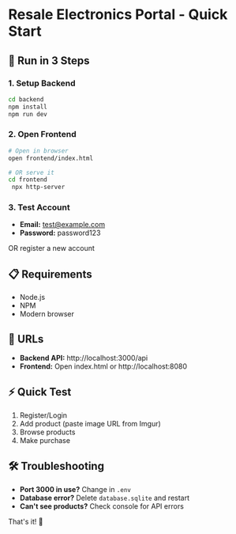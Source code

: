 # Resale Electronics Portal - Quick Start

## 🚀 Run in 3 Steps

### 1. Setup Backend
```bash
cd backend
npm install
npm run dev
```

### 2. Open Frontend
```bash
# Open in browser
open frontend/index.html

# OR serve it
cd frontend
 npx http-server
```

### 3. Test Account
- **Email:** test@example.com
- **Password:** password123

OR register a new account

## 📋 Requirements
- Node.js
- NPM
- Modern browser

## 🔗 URLs
- **Backend API:** http://localhost:3000/api
- **Frontend:** Open index.html or http://localhost:8080

## ⚡ Quick Test
1. Register/Login
2. Add product (paste image URL from Imgur)
3. Browse products
4. Make purchase

## 🛠️ Troubleshooting
- **Port 3000 in use?** Change in `.env`
- **Database error?** Delete `database.sqlite` and restart
- **Can't see products?** Check console for API errors

That's it! 🎉